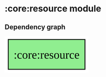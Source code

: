 ﻿# :core:resource module
## Dependency graph
![:core:resource](../../docs/images/graphs/dep_graph__core_resource.svg)
